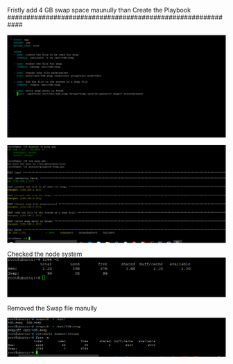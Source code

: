 Fristly add 4 GB swap space maunully
than Create the Playbook
############################################################

![Swapyml](https://github.com/amarchauhan7866/Ansible/blob/master/Media/Swapyml.PNG)

![Swapfileoutput](https://github.com/amarchauhan7866/Ansible/blob/master/Media/Swap%20File%20Output.PNG)

Checked the node system 
![Node](https://github.com/amarchauhan7866/Ansible/blob/master/Media/IncreaseSwapSacapceOutput.PNG)

Removed the Swap file manully

![Remove](https://github.com/amarchauhan7866/Ansible/blob/master/Media/Removing%20a%20Swap%20File.PNG)